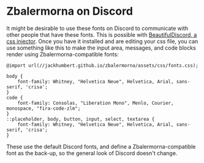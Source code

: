 # Zbalermorna on Discord

It might be desirable to use these fonts on Discord to communicate with other people that have these fonts. This is possible with [BeautifulDiscord, a css injector](https://github.com/leovoel/BeautifulDiscord). Once you have it installed and are editing your css file, you can use something like this to make the input area, messages, and code blocks render using Zbalermorna-compatible fonts:

```
@import url(//jackhumbert.github.io/zbalermorna/assets/css/fonts.css);

body {
    font-family: Whitney, "Helvetica Neue", Helvetica, Arial, sans-serif, 'crisa';
}
code {
    font-family: Consolas, "Liberation Mono", Menlo, Courier, monospace, "fira-code-zlm";
}
::placeholder, body, button, input, select, textarea {
    font-family: Whitney, "Helvetica Neue", Helvetica, Arial, sans-serif, 'crisa';
}
```

These use the default Discord fonts, and define a Zbalermorna-compatible font as the back-up, so the general look of Discord doesn't change.
